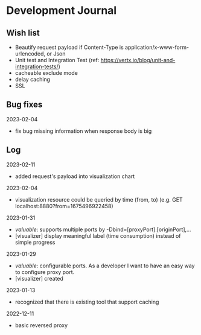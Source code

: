# Development Journal

## Wish list

- Beautify request payload if Content-Type is application/x-www-form-urlencoded, or Json
- Unit test and Integration Test (ref: https://vertx.io/blog/unit-and-integration-tests/)
- cacheable exclude mode
- delay caching
- SSL

## Bug fixes
2023-02-04
- fix bug missing information when response body is big

## Log

2023-02-11
- added request's payload into visualization chart


2023-02-04
- visualization resource could be queried by time (from, to) (e.g. GET localhost:8880?from=1675496922458)

2023-01-31
- *valuable*: supports multiple ports by -Dbind=[proxyPort]:[originPort],...
- [visualizer] display meaningful label (time consumption) instead of simple progress

2023-01-29
- *valuable*: configurable ports. As a developer I want to have an easy way to configure proxy port.
- [visualizer] created

2023-01-13
- recognized that there is existing tool that support caching

2022-12-11
- basic reversed proxy